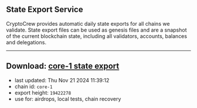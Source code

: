 ## State Export Service
CryptoCrew provides automatic daily state exports for all chains we validate. State export files can be used as genesis files and are a snapshot of the current blockchain state, including all validators, accounts, balances and delegations.

---
**Download: [core-1 state export](https://dl-eu2.ccvalidators.com/SERVICE/persistence/core-1_export_19422278.json)**
---

- last updated: Thu Nov 21 2024 11:39:12
- chain id: `core-1`
- export height: `19422278`
- use for: airdrops, local tests, chain recovery
